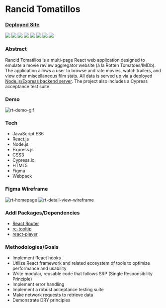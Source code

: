 # Rancid Tomatillos

### [Deployed Site](https://rancid-tomatillos-project.netlify.app/)

<p align="left">
  <img src="https://img.shields.io/badge/JavaScript-F7DF1E?style=for-the-badge&logo=javascript&logoColor=black" />
  <img src="https://img.shields.io/badge/React-20232A?style=for-the-badge&logo=react&logoColor=61DAFB" />
  <img src="https://img.shields.io/badge/React_Router-CA4245?style=for-the-badge&logo=react-router&logoColor=white" />
  <img src="https://img.shields.io/badge/Node.js-43853D?style=for-the-badge&logo=node.js&logoColor=white" />
  <img src="https://img.shields.io/badge/Express.js-404D59?style=for-the-badge" />
  <img src="https://img.shields.io/badge/CSS3-1572B6?style=for-the-badge&logo=css3&logoColor=white" />
  <img src="https://img.shields.io/badge/HTML5-E34F26?style=for-the-badge&logo=html5&logoColor=white" />
  <img src="https://img.shields.io/badge/Netlify-00C7B7?style=for-the-badge&logo=netlify&logoColor=white" />
</p>

### Abstract

Rancid Tomatillos is a multi-page React web application designed to emulate a movie review aggregator website (à la Rotten Tomatoes/IMDb). The application allows a user to browse and rate movies, watch trailers, and view other miscellaneous film stats. All data is served up via a deployed [Node.js/Express backend server](https://github.com/sam-rice/rancid-tomatillos-api). The project also includes a Cypress acceptance test suite.

### Demo

![rt-demo-gif](https://user-images.githubusercontent.com/108169988/207406475-96fc58af-f1c1-4442-a5b6-febc0d4b6221.gif)

### Tech

- JavaScript ES6
- React.js
- Node.js
- Express.js
- CSS3
- Cypress.io
- HTML5
- Figma
- Webpack

### Figma Wireframe

![rt-homepage](https://user-images.githubusercontent.com/108169988/207408056-b912d18a-f7a3-466a-b995-adee81e3a53e.png)
![rt-detail-view-wireframe](https://user-images.githubusercontent.com/108169988/207408075-0ff84898-7b0f-4941-a1f0-5cfc1f834c99.png)


### Addl Packages/Dependencies

- [React Router](https://v5.reactrouter.com/)
- [rc-tooltip](https://www.npmjs.com/package/rc-tooltip)
- [react-player](https://www.npmjs.com/package/react-player)

### Methodologies/Goals

- Implement React hooks
- Utilize React framework and related ecosystem of tools to optimize performance and usability
- Write modular, reusable code that follows SRP (Single Responsibility Principle)
- Implement error handling
- Implement a robust acceptance testing suite
- Make network requests to retrieve data
- Demonstrate DRY principles
